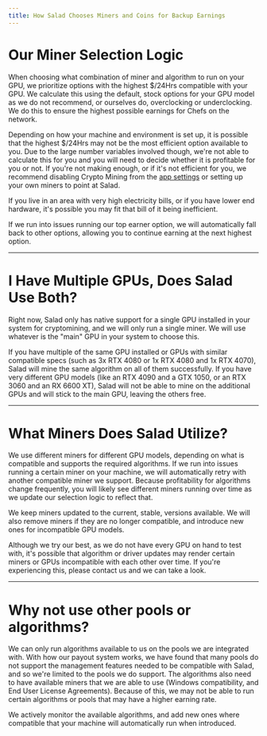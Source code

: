 ```yaml
---
title: How Salad Chooses Miners and Coins for Backup Earnings
---
```


# Our Miner Selection Logic

When choosing what combination of miner and algorithm to run on your GPU, we prioritize options with the highest $/24Hrs
compatible with your GPU. We calculate this using the default, stock options for your GPU model as we do not recommend,
or ourselves do, overclocking or underclocking. We do this to ensure the highest possible earnings for Chefs on the
network.

Depending on how your machine and environment is set up, it is possible that the highest $/24Hrs may not be the most
efficient option available to you. Due to the large number variables involved though, we're not able to calculate this
for you and you will need to decide whether it is profitable for you or not. If you're not making enough, or if it's not
efficient for you, we recommend disabling Crypto Mining from the
[app settings](/docs/Guides/Using-the-Salad-App/353-Salad-App-settings) or setting up your own miners to point at Salad.

If you live in an area with very high electricity bills, or if you have lower end hardware, it's possible you may fit
that bill of it being inefficient.

If we run into issues running our top earner option, we will automatically fall back to other options, allowing you to
continue earning at the next highest option.

---

# I Have Multiple GPUs, Does Salad Use Both?

Right now, Salad only has native support for a single GPU installed in your system for cryptomining, and we will only
run a single miner. We will use whatever is the "main" GPU in your system to choose this.

If you have multiple of the same GPU installed or GPUs with similar compatible specs (such as 3x RTX 4080 or 1x RTX 4080
and 1x RTX 4070), Salad will mine the same algorithm on all of them successfully. If you have very different GPU models
(like an RTX 4090 and a GTX 1050, or an RTX 3060 and an RX 6600 XT), Salad will not be able to mine on the additional
GPUs and will stick to the main GPU, leaving the others free.

---

# What Miners Does Salad Utilize?

We use different miners for different GPU models, depending on what is compatible and supports the required algorithms.
If we run into issues running a certain miner on your machine, we will automatically retry with another compatible miner
we support. Because profitability for algorithms change frequently, you will likely see different miners running over
time as we update our selection logic to reflect that.

We keep miners updated to the current, stable, versions available. We will also remove miners if they are no longer
compatible, and introduce new ones for incompatible GPU models.

Although we try our best, as we do not have every GPU on hand to test with, it's possible that algorithm or driver
updates may render certain miners or GPUs incompatible with each other over time. If you're experiencing this, please
contact us and we can take a look.

---

# Why not use other pools or algorithms?

We can only run algorithms available to us on the pools we are integrated with. With how our payout system works, we
have found that many pools do not support the management features needed to be compatible with Salad, and so we're
limited to the pools we do support. The algorithms also need to have available miners that we are able to use (Windows
compatibility, and End User License Agreements). Because of this, we may not be able to run certain algorithms or pools
that may have a higher earning rate.

We actively monitor the available algorithms, and add new ones where compatible that your machine will automatically run
when introduced.

